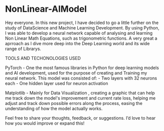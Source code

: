 # NonLinear-AIModel
Hey everyone.
In this new project, I have decided to go a little further on the study of DataScience and Machine Learning Development.
By using Python, I was able to develop a neural network capable of analysing and learning Non Linear Math Equations, such as trigonometric functions.
A very great a aprroach as I dive more deep into the Deep Learning world and its wide range of Librarys.

TOOLS AND TECHONOLOGIES USED 

PyTorch - One the most famous libraries in Python for deep learning models and AI development, used for the purpose of creating and Training my neural network.
This model was consisted of:
    - Two layers with 32 neurons each
    - One hidden layer used for neuron activation

Matplotlib - Mainly for Data Visualization , creating a graphic that can help me track down the model's improvement and current rate loss,
helping me adjust and track down possible errors along the process, easing the understanding of how the model actually works.

Feel free to share your thoughts, feedback, or suggestions. 
I’d love to hear how you would improve or expand this!

